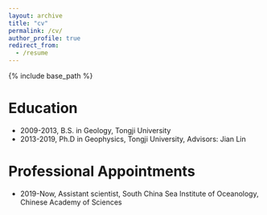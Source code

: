 ```yaml
---
layout: archive
title: "cv"
permalink: /cv/
author_profile: true
redirect_from:
  - /resume
---
```

{% include base_path %}

Education
======
* 2009-2013, B.S. in Geology, Tongji University
* 2013-2019, Ph.D in Geophysics, Tongji University, Advisors: Jian Lin

Professional Appointments
======
* 2019-Now, Assistant scientist, South China Sea Institute of Oceanology, Chinese Academy of Sciences
